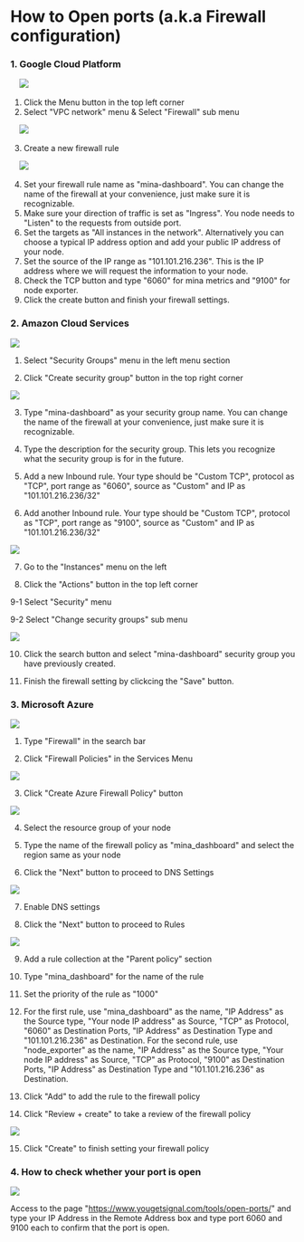 # How to Open ports (a.k.a Firewall configuration)

### 1. Google Cloud Platform

&nbsp;&nbsp;&nbsp;&nbsp;<img src="https://app.dsrvlabs.com/images/git/img_google01.png"></img>

1. Click the Menu button in the top left corner  
2. Select "VPC network" menu & Select "Firewall" sub menu   

&nbsp;&nbsp;&nbsp;&nbsp;<img src="https://app.dsrvlabs.com/images/git/img_google02.png">
     
3. Create a new firewall rule
    
&nbsp;&nbsp;&nbsp;&nbsp;<img src="https://app.dsrvlabs.com/images/git/img_google03.png">
       
4. Set your firewall rule name as "mina-dashboard". You can change the name of the firewall at your convenience, just make sure it is recognizable.
5. Make sure your direction of traffic is set as "Ingress". You node needs to "Listen" to the requests from outside port.   
6. Set the targets as "All instances in the network". Alternatively you can choose a typical IP address option and add your public IP address of your node.  
7. Set the source of the IP range as "101.101.216.236". This is the IP address where we will request the information to your node.  
8. Check the TCP button and type "6060" for mina metrics and "9100" for node exporter. 
9. Click the create button and finish your firewall settings.
    

### 2. Amazon Cloud Services

    
<img src="https://app.dsrvlabs.com/images/git/img_amazon01.png">
 
 
1. Select "Security Groups" menu in the left menu section
 
 
2. Click "Create security group" button in the top right corner
 
    
<img src="https://app.dsrvlabs.com/images/git/img_amazon02.png">
 
 
3. Type "mina-dashboard" as your security group name. You can change the name of the firewall at your convenience, just make sure it is recognizable.
 
 
4. Type the description for the security group. This lets you recognize what the security group is for in the future.
 
 
5. Add a new Inbound rule. Your type should be "Custom TCP", protocol as "TCP", port range as "6060", source as "Custom" and IP as "101.101.216.236/32"
 
 
6. Add another Inbound rule. Your type should be "Custom TCP", protocol as "TCP", port range as "9100", source as "Custom" and IP as "101.101.216.236/32"
 
 
<img src="https://app.dsrvlabs.com/images/git/img_amazon03.png">


7. Go to the "Instances" menu on the left
 
 
8. Click the "Actions" button in the top left corner
 
 
9-1 Select "Security" menu
 
 
9-2 Select "Change security groups" sub menu
  
  
<img src="https://app.dsrvlabs.com/images/git/img_amazon04.png">
 
 
10. Click the search button and select "mina-dashboard" security group you have previously created.
 
 
11. Finish the firewall setting by clickcing the "Save" button.

### 3. Microsoft Azure

 
<img src="https://app.dsrvlabs.com/images/git/img_micro01.png">


1. Type "Firewall" in the search bar
 
 
2. Click "Firewall Policies" in the Services Menu
 

<img src="https://app.dsrvlabs.com/images/git/img_micro02.png">
 
 
3. Click "Create Azure Firewall Policy" button
 
 
<img src="https://app.dsrvlabs.com/images/git/img_micro03.png">


4. Select the resource group of your node
 
 
5. Type the name of the firewall policy as "mina_dashboard" and select the region same as your node
 
 
6. Click the "Next" button to proceed to DNS Settings
 
 
<img src="https://app.dsrvlabs.com/images/git/img_micro04.png">
 
 
7. Enable DNS settings
 

8. Click the "Next" button to proceed to Rules
 
 
<img src="https://app.dsrvlabs.com/images/git/img_micro05.png">


9. Add a rule collection at the "Parent policy" section
 
 
10. Type "mina_dashboard" for the name of the rule
 
 
11. Set the priority of the rule as "1000"
 
 
12. For the first rule, use "mina_dashboard" as the name, "IP Address" as the Source type, "Your node IP address" as Source, "TCP" as Protocol, "6060" as Destination Ports, "IP Address" as Destination Type and "101.101.216.236" as Destination.
For the second rule, use "node_exporter" as the name, "IP Address" as the Source type, "Your node IP address" as Source, "TCP" as Protocol, "9100" as Destination Ports, "IP Address" as Destination Type and "101.101.216.236" as Destination.
 
 
13. Click "Add" to add the rule to the firewall policy
 
 
14. Click "Review + create" to take a review of the firewall policy
 
 
<img src="https://app.dsrvlabs.com/images/git/img_micro06.png">


15. Click "Create" to finish setting your firewall policy


### 4. How to check whether your port is open


<img src="https://app.dsrvlabs.com/images/git/img_signal01.png">


Access to the page "https://www.yougetsignal.com/tools/open-ports/" and type your IP Address in the Remote Address box and type port 6060 and 9100 each to confirm that the port is open.

